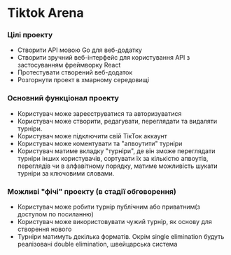 # Tiktok Arena
### Цілі проекту
- Створити АРІ мовою Go для веб-додатку
- Створити зручний веб-інтерфейс для користування АРІ з застосуванням фреймворку React
- Протестувати створений веб-додаток
- Розгорнути проект в хмарному середовищі
### Основний функціонал проекту
- Користувач може зареєструватися та авторизуватися
- Користувач може створити, редагувати, переглядати та видаляти турніри.
- Користувач може підключити свій ТікТок аккаунт
- Користувач може коментувати та "апвоутити" турніри
- Користувач матиме вкладку "турніри", де він зможе переглядати турніри інших користувачів, сортувати їх за кількістю апвоутів, переглядів чи в алфавітному порядку, матиме можливість шукати турніри за ключовими словами.
### Можливі "фічі" проекту (в стадії обговорення)
- Користувач може робити турнір публічним або приватним(з доступом по посиланню)
- Користувач може використовувати чужий турнір, як основу для створення нового
- Турніри матимуть декілька форматів. Окрім single elimination будуть реалізовані double elimination, швейцарська система
